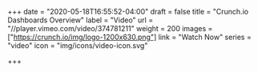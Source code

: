 +++
date = "2020-05-18T16:55:52-04:00"
draft = false
title = "Crunch.io Dashboards Overview"
label = "Video"
url = "//player.vimeo.com/video/374781211"
weight = 200
images = ["https://crunch.io/img/logo-1200x630.png"]
link = "Watch Now"
series = "video"
icon = "img/icons/video-icon.svg"

+++
